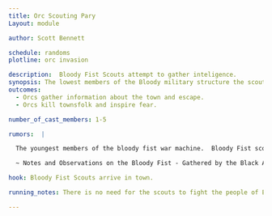 ```yaml
---
title: Orc Scouting Pary
Layout: module

author: Scott Bennett

schedule: randoms
plotline: orc invasion

description:  Bloody Fist Scouts attempt to gather inteligence. 
synopsis: The lowest members of the Bloody military structure the scouts gather inteligence. 
outcomes: 
  - Orcs gather information about the town and escape.
  - Orcs kill townsfolk and inspire fear.

number_of_cast_members: 1-5

rumors:  | 

  The youngest members of the bloody fist war machine.  Bloody Fist scouts often may not bring to bear the ferocity that one expects from the more seasoned Bloody Fist but rather they are willing to observe and plan. The Scouts will often leave the field of battle without ever engaging with an enemy in battle having gained knowledge to bring back to the horde with none the wiser. 

  ~ Notes and Observations on the Bloody Fist - Gathered by the Black Anvil Mercenary Company

hook: Bloody Fist Scouts arrive in town. 

running_notes: There is no need for the scouts to fight the people of Elysia. They must rather discover a picture of the people that they hope to subjugate. 

---
```


